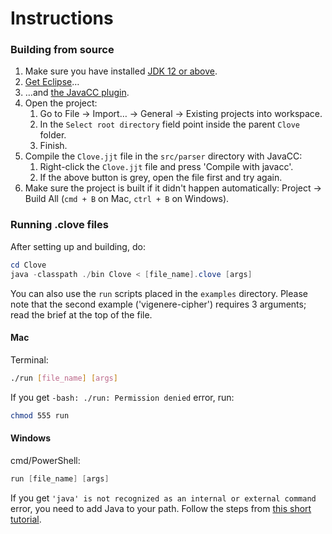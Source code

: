 # Instructions

### Building from source

1. Make sure you have installed [JDK 12 or above](https://www.oracle.com/technetwork/java/javase/downloads/index.html).
1. [Get Eclipse](https://www.eclipse.org)…
1. …and [the JavaCC plugin](https://marketplace.eclipse.org/content/javacc-eclipse-plug).
1. Open the project:
   1. Go to File → Import… → General → Existing projects into workspace.
   1. In the `Select root directory` field point inside the parent `Clove` folder.
   1. Finish.
1. Compile the `Clove.jjt` file in the `src/parser` directory with JavaCC:
   1. Right-click the `Clove.jjt` file and press 'Compile with javacc'.
   1. If the above button is grey, open the file first and try again.
1. Make sure the project is built if it didn't happen automatically:
   Project → Build All (`cmd + B` on Mac, `ctrl + B` on Windows).

### Running .clove files

After setting up and building, do:

```PowerShell
cd Clove
java -classpath ./bin Clove < [file_name].clove [args]
```

You can also use the `run` scripts placed in the `examples` directory. Please note that the second example ('vigenere-cipher') requires 3 arguments; read the brief at the top of the file.

#### Mac

Terminal:

```bash
./run [file_name] [args]
```

If you get `-bash: ./run: Permission denied` error, run:

```bash
chmod 555 run
```

#### Windows

cmd/PowerShell:

```PowerShell
run [file_name] [args]
```

If you get `'java' is not recognized as an internal or external command` error, you need to add Java to your path. Follow the steps from [this short tutorial](https://stackoverflow.com/a/28451116).
